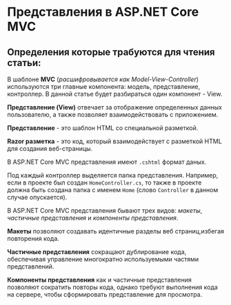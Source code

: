 # Представления в ASP.NET Core MVC
## Определения которые трабуются для чтения статьи:
В шаблоне **MVC** (*расшифровывается как Model-View-Controller*) используются три главные компонента: модель, представление, контроллер. 
В данной статье будет разбираться один компонент - View.

**Представление (View)** отвечает за отображение определенных данных пользователю, а также позволяет взаимодействовать с приложением.

**Представление** - это шаблон HTML со специальной разметкой.

**Razor разметка** - это код, который взаимодействует с разметкой HTML для создания веб-страницы.

В ASP.NET Core MVC представления имеют `.cshtml` формат даных.

Под каждый контроллер выделяется папка представления. Например, если в проекте был создан `HomeController.cs`, 
то также в проекте должна быть создана папка с именем `Home` (слово `Controller` в данном случае опускается).

В ASP.NET Core MVC представления бывают трех видов: *макеты*, *частичные представления* и *компоненты представления*.

**Макеты** позволяют создавать идентичные разделы веб страниц,избегая повторения кода.

**Частичные представления** сокращают дублирование кода, обеспечивая управление многократно используемыми частями представлений.

**Компоненты представления** как и частичные представления позволяют сократить повторы кода, однако требуют выполнения кода на сервере, 
чтобы сформировать представление для просмотра.
